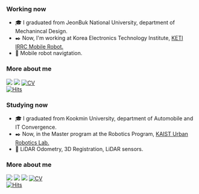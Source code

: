 ### Working now
<!--<p align="center">-->
<!--</p>-->
  

- 🎓 I graduated from JeonBuk National University, department of Mechanincal Design.
- ✒️ Now, I'm working at Korea Electronics Technology Institute, [KETI IRRC Mobile Robot.](https://github.com/KETI-MoRo)
- 🔖 Mobile robot navigtation.
  
### More about me
<a href="https://blog.naver.com/ehdud4520" target="_blank"><img src="https://img.shields.io/badge/TechBlog-brightgreen?style=flat-square&logo=Naver&logoColor=white"/></a> 
<a href="https://mail.google.com/" target="_blank"><img src="https://img.shields.io/badge/ehdud971119@gmail.com-red?style=flat-square&logo=Gmail&logoColor=white"/></a>    [![CV](http://img.shields.io/badge/-CV-black?style=flat-square&logo=github&link=https://davinci-ai.tistory.com/)](https://github.com/kimdaebeom/CV/blob/main/DaeBeom_Kim_Resume.pdf) 
<br>
[![Hits](https://hits.seeyoufarm.com/api/count/incr/badge.svg?url=https%3A%2F%2Fgithub.com%2Fhaesoo9410&count_bg=%23EB8B10&title_bg=%23684327&icon=&icon_color=%23E7E7E7&title=VISIT&edge_flat=false)](https://github.com/KimDoYoung1997)
<br/>
<!--
**KimDoYoung1997/KimDoYoung1997** is a ✨ _special_ ✨ repository because its `README.md` (this file) appears on your GitHub profile.

Here are some ideas to get you started:

- 🔭 I’m currently working on ...
- 🌱 I’m currently learning ...
- 👯 I’m looking to collaborate on ...
- 🤔 I’m looking for help with ...
- 💬 Ask me about ...
- 📫 How to reach me: ...
- 😄 Pronouns: ...
- ⚡ Fun fact: ...
-->
### Studying now
<!--<p align="center">-->
<!--</p>-->
  


- 🎓 I graduated from Kookmin University, department of Automobile and IT Convergence.
- ✒️ Now, in the Master program at the Robotics Program, [KAIST Urban Robotics Lab.](https://github.com/url-kaist)
- 🔖 LiDAR Odometry, 3D Registration, LiDAR sensors.
  
### More about me
<a href="https://blog.naver.com/ted97k" target="_blank"><img src="https://img.shields.io/badge/TechBlog-brightgreen?style=flat-square&logo=Naver&logoColor=white"/></a> 
<a href="https://mail.google.com/" target="_blank"><img src="https://img.shields.io/badge/ted97kr@gmail.com-red?style=flat-square&logo=Gmail&logoColor=white"/></a>  <a href="https://kimdaebeom.github.io/" target="_blank"><img src="https://img.shields.io/badge/github blog-blueviolet?style=flat-square&logo=Github&logoColor=black"/></a>  [![CV](http://img.shields.io/badge/-CV-black?style=flat-square&logo=github&link=https://davinci-ai.tistory.com/)](https://github.com/kimdaebeom/CV/blob/main/DaeBeom_Kim_Resume.pdf) 
<br>
[![Hits](https://hits.seeyoufarm.com/api/count/incr/badge.svg?url=https%3A%2F%2Fgithub.com%2Fhaesoo9410&count_bg=%23EB8B10&title_bg=%23684327&icon=&icon_color=%23E7E7E7&title=VISIT&edge_flat=false)](https://github.com/kimdaebeom)
<br/>
<!--
**kimdaebeom/kimdaebeom** is a ✨ _special_ ✨ repository because its `README.md` (this file) appears on your GitHub profile.

Here are some ideas to get you started:

- 🔭 I’m currently working on ...
- 🌱 I’m currently learning ...
- 👯 I’m looking to collaborate on ...
- 🤔 I’m looking for help with ...
- 💬 Ask me about ...
- 📫 How to reach me: ...
- 😄 Pronouns: ...
- ⚡ Fun fact: ...
-->
